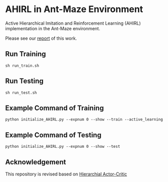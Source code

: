 # AHIRL in Ant-Maze Environment
Active Hierarchical Imitation and Reinforcement Learning (AHIRL) implementation in the Ant-Maze environment.

Please see our [report](https://chrisyrniu.github.io/files/report_ahirl.pdf) of this work.

## Run Training
`sh run_train.sh`

## Run Testing
`sh run_test.sh`

## Example Command of Training
`python initialize_AHIRL.py --expnum 0 --show --train --active_learning`

## Example Command of Testing
`python initialize_AHIRL.py --expnum 0 --show --test`

## Acknowledgement
This repository is revised based on [Hierarchial Actor-Critic](https://github.com/andrew-j-levy/Hierarchical-Actor-Critc-HAC-)
